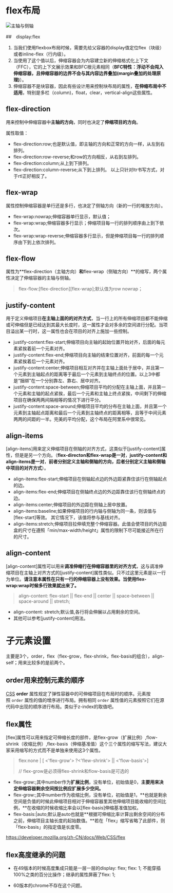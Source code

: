 # flex布局

![主轴与侧轴](D:\learn-space\blog\flex布局\主轴与侧轴.bmp)

##　display:flex

1. 当我们使用flexbox布局时候，需要先给父容器的display值定位flex（块级）或者inline-flex（行内级）。
2. 当使用了这个值以后，伸缩容器会为内容建立新的伸缩格式化上下文（FFC），它的上下文展示效果和BFC根元素相同（**BFC特性：浮动不会闯入伸缩容器，且伸缩容器的边界不会与其内容边界叠加(margin叠加的处理原理)**）。
3. 伸缩容器不是块容器，因此有些设计用来控制块布局的属性，**在伸缩布局中不适用**，特别是多栏（column)，float，clear，vertical-align这些属性。


## flex-direction

用来控制中伸缩容器中**主轴的方向**，同时也决定了**伸缩项目的方向**。

属性取值：

- flex-direction:row;也是默认值，即主轴的方向和正常的方向一样，从左到右排列。
- flex-direction:row-reverse;和row的方向相反，从右到左排列。
- flex-direction:column;从上到下排列。
- flex-direction:column-reverse;从下到上排列。 以上只针对ltr书写方式，对于rtl正好相反了。

## flex-wrap

属性控制伸缩容器是单行还是多行，也决定了侧轴方向（新的一行的堆放方向）。

- flex-wrap:nowrap;伸缩容器单行显示，默认值；
- flex-wrap:wrap;伸缩容器多行显示；伸缩项目每一行的排列顺序由上到下依次。
- flex-wrap:wrap-reverse;伸缩容器多行显示，但是伸缩项目每一行的排列顺序由下到上依次排列。

## flex-flow

属性为**flex-direction（主轴方向）**和**flex-wrap（侧轴方向）**的缩写，两个属性决定了伸缩容器的主轴与侧轴。

> flex-flow:[flex-direction][flex-wrap];默认值为row nowrap；

## justify-content

用于定义伸缩项目**在主轴上面的的对齐方式**，当一行上的所有伸缩项目都不能伸缩或可伸缩但是已经达到其最大长度时，这一属性才会对多余的空间进行分配。当项目溢出某一行时，这一属性也会在项目的对齐上施加一些控制。

- justify-content:flex-start;伸缩项目向主轴的起始位置开始对齐，后面的每元素紧挨着前一个元素对齐。
- justify-content:flex-end;伸缩项目向主轴的结束位置对齐，前面的每一个元素紧挨着后一个元素对齐。
- justify-content:center;伸缩项目相互对齐并在主轴上面处于居中，并且第一个元素到主轴起点的距离等于最后一个元素到主轴终点的位置。以上3中都是“捆绑”在一个分别靠左、靠右、居中对齐。
- justify-content:space-between;伸缩项目平均的分配在主轴上面，并且第一个元素和主轴的起点紧挨，最后一个元素和主轴上终点紧挨，中间剩下的伸缩项目在确保两两间隔相等的情况下进行平分。
- justify-content:space-around;伸缩项目平均的分布在主轴上面，并且第一个元素到主轴起点距离和最后一个元素到主轴终点的距离相等，且等于中间元素两两的间距的一半。完美的平均分配，这个布局在阿里系中很常见。



## align-items

[align-items]用来定义伸缩项目在侧轴的对齐方式，这类似于[justify-content]属性，但是是另一个方向。（**flex-directon和flex-wrap是一对**，**justify-content和align-items是一对**，**前者分别定义主轴和侧轴的方向，后者分别定义主轴和侧轴中项目的对齐方式**）。

- align-items:flex-start;伸缩项目在侧轴起点边的外边距紧靠住该行在侧轴起点的边。
- align-items:flex-end;伸缩项目在侧轴终点边的外边距靠住该行在侧轴终点的边。
- align-items:center;伸缩项目的外边距在侧轴上居中放置。
- align-items:baseline;如果伸缩项目的行内轴与侧轴为同一条，则该值与[flex-start]等效。 其它情况下，该值将参与基线对齐。
- align-items:stretch;伸缩项目拉伸填充整个伸缩容器。此值会使项目的外边距盒的尺寸在遵照「min/max-width/height」属性的限制下尽可能接近所在行的尺寸。

## align-content

[align-content]属性可以用来**调准伸缩行在伸缩容器里的对齐方式**，这与调准伸缩项目在主轴上对齐方式的[justify-content]属性类似。只不过这里元素是以一行为单位。**请注意本属性在只有一行的伸缩容器上没有效果。当使用flex-wrap:wrap时候多行效果就出来了。**

> align-content: flex-start || flex-end || center || space-between || space-around || stretch;

- align-content: stretch;默认值,各行将会伸展以占用剩余的空间。
- 其他可以参考[justify-content]用法。



# 子元素设置

主要是3个，order，flex（flex-grow，flex-shrink，flex-basis的组合），align-self；用来比较多的是前两个。

## order用来控制元素的顺序

[CSS](https://developer.mozilla.org/zh-CN/docs/CSS) **order** 属性规定了弹性容器中的可伸缩项目在布局时的顺序。元素按照 `order` 属性的值的增序进行布局。拥有相同 `order` 属性值的元素按照它们在源代码中出现的顺序进行布局。类似于z-index的取值吧。

## flex属性

[flex]属性可以用来指定可伸缩长度的部件，是flex-grow（扩展比例）,flow-shrink（收缩比例）,flex-basis（伸缩基准值）这个三个属性的缩写写法，建议大家采用缩写的方式而不是单独来使用这3个属性。

> flex:none | [ <'flex-grow'> ?<'flew-shrink'> || <'flow-basis'>]
>
> // flex-grow是必须得flex-shrink和flow-basis是可选的

- flex-grow:;其中number作为**扩展比例**，没有单位，初始值是0，**主要用来决定伸缩容器剩余空间按比例应扩展多少空间。**
- flex-grow:;其中number作为收缩比例，没有单位，初始值是1，**也就是剩余空间是负值的时候此伸缩项目相对于伸缩容器里其他伸缩项目能收缩的空间比例，**在收缩的时候收缩比率会以[flex-basis]伸缩基准值加权。
- flex-basis:|auto;默认是auto也就是**根据可伸缩比率计算出剩余空间的分布之前，伸缩项目主轴长度的起始数值。**若在「flex」缩写省略了此部件，则「flex-basis」的指定值是长度零。

https://developer.mozilla.org/zh-CN/docs/Web/CSS/flex



## flex高度继承的问题

- 在49版本的时候高度集成只能是一层一层的display: flex;  flex: 1; 不能穿插100%之类的百分比操作；继承的属性屏蔽了flex: 1;

- 60版本的chrome不存在这个问题。